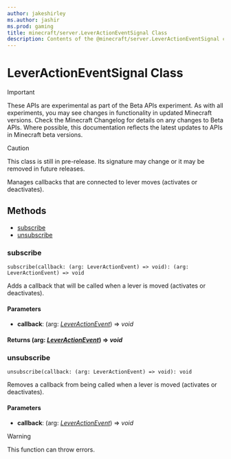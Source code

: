 ```yaml
---
author: jakeshirley
ms.author: jashir
ms.prod: gaming
title: minecraft/server.LeverActionEventSignal Class
description: Contents of the @minecraft/server.LeverActionEventSignal class.
---
```

# LeverActionEventSignal Class
>[!IMPORTANT]
>These APIs are experimental as part of the Beta APIs experiment. As with all experiments, you may see changes in functionality in updated Minecraft versions. Check the Minecraft Changelog for details on any changes to Beta APIs. Where possible, this documentation reflects the latest updates to APIs in Minecraft beta versions.

> [!CAUTION]
> This class is still in pre-release.  Its signature may change or it may be removed in future releases.

Manages callbacks that are connected to lever moves (activates or deactivates).

## Methods
- [subscribe](#subscribe)
- [unsubscribe](#unsubscribe)

### **subscribe**
`
subscribe(callback: (arg: LeverActionEvent) => void): (arg: LeverActionEvent) => void
`

Adds a callback that will be called when a lever is moved (activates or deactivates).

#### **Parameters**
- **callback**: (arg: [*LeverActionEvent*](LeverActionEvent.md)) => *void*

#### **Returns** (arg: [*LeverActionEvent*](LeverActionEvent.md)) => *void*

### **unsubscribe**
`
unsubscribe(callback: (arg: LeverActionEvent) => void): void
`

Removes a callback from being called when a lever is moved (activates or deactivates).

#### **Parameters**
- **callback**: (arg: [*LeverActionEvent*](LeverActionEvent.md)) => *void*

> [!WARNING]
> This function can throw errors.


